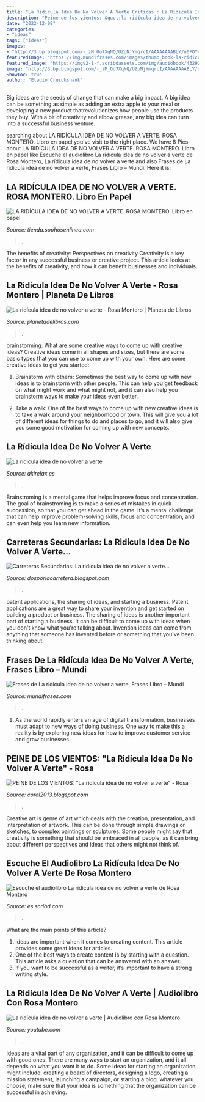 ```yaml
---
title: "La Ridicula Idea De No Volver A Verte Criticas : La Rídicula Idea De No Volver A Verte"
description: "Peine de los vientos: &quot;la ridícula idea de no volver a verte&quot;"
date: "2022-12-08"
categories:
- "ideas"
tags: ["ideas"]
images:
- "http://3.bp.blogspot.com/-_zM_Oo7XqNQ/UZpNjYmqrcI/AAAAAAAABLY/u0FOYnueAIw/s1600/la-ridicula-idea-de-no-volver-a-verte-9788432215483.jpg"
featuredImage: "https://img.mundifrases.com/images/thumb_book-la-ridicula-idea-de-no-volver-a-verte.330x330_q95.jpg"
featured_image: "https://imgv2-1-f.scribdassets.com/img/audiobook/432926390/original/3ba29d43e7/1631356666?v=1"
image: "http://3.bp.blogspot.com/-_zM_Oo7XqNQ/UZpNjYmqrcI/AAAAAAAABLY/u0FOYnueAIw/s1600/la-ridicula-idea-de-no-volver-a-verte-9788432215483.jpg"
ShowToc: true
author: "Eladio Cruickshank"
---
```



Big ideas are the seeds of change that can make a big impact. A big idea can be something as simple as adding an extra apple to your meal or developing a new product thatrevolutionizes how people use the products they buy. With a bit of creativity and elbow grease, any big idea can turn into a successful business venture.

	

		
searching about LA RIDÍCULA IDEA DE NO VOLVER A VERTE. ROSA MONTERO. Libro en papel you've visit to the right place. We have 8 Pics about LA RIDÍCULA IDEA DE NO VOLVER A VERTE. ROSA MONTERO. Libro en papel like Escuche el audiolibro La ridícula idea de no volver a verte de Rosa Montero, La rídicula idea de no volver a verte and also Frases de La ridícula idea de no volver a verte, Frases Libro – Mundi. Here it is:
		
    
## LA RIDÍCULA IDEA DE NO VOLVER A VERTE. ROSA MONTERO. Libro En Papel

<img loading=lazy src="https://tienda.sophosenlinea.com/imagenes_grandes/9786070/978607075215.GIF" onerror="this.onerror=null;this.src='https://tse4.mm.bing.net/th?id=OIP.42wLedNCfK_-oGP_PcF76gAAAA&amp;pid=15.1';" alt="LA RIDÍCULA IDEA DE NO VOLVER A VERTE. ROSA MONTERO. Libro en papel">

_Source: tienda.sophosenlinea.com_

>. 

	

The benefits of creativity: Perspectives on creativity
Creativity is a key factor in any successful business or creative project. This article looks at the benefits of creativity, and how it can benefit businesses and individuals.

    
## La Ridícula Idea De No Volver A Verte - Rosa Montero | Planeta De Libros

<img loading=lazy src="https://static3planetadelibroscom.cdnstatics.com/usuaris/libros/fotos/13/tam_1/12637_1_Bellayoscura.jpg" onerror="this.onerror=null;this.src='https://tse4.mm.bing.net/th?id=OIP.1DIytI62w1FhpUgsYAvM7wAAAA&amp;pid=15.1';" alt="La ridícula idea de no volver a verte - Rosa Montero | Planeta de Libros">

_Source: planetadelibros.com_

>. 

	

brainstorming: What are some creative ways to come up with creative ideas?
Creative ideas come in all shapes and sizes, but there are some basic types that you can use to come up with your own. Here are some creative ideas to get you started:
1. Brainstorm with others: Sometimes the best way to come up with new ideas is to brainstorm with other people. This can help you get feedback on what might work and what might not, and it can also help you brainstorm ways to make your ideas even better.

2. Take a walk: One of the best ways to come up with new creative ideas is to take a walk around your neighborhood or town. This will give you a lot of different ideas for things to do and places to go, and it will also give you some good motivation for coming up with new concepts.


    
## La Rídicula Idea De No Volver A Verte

<img loading=lazy src="https://akirelax.es/wp-content/uploads/2017/12/rosa-montero-la-ridicula-idea-de-no-volver-a-verte-1024x598.jpg" onerror="this.onerror=null;this.src='https://tse4.mm.bing.net/th?id=OIP.YYcU47qp9LB1Q5DfWvvPbAHaEU&amp;pid=15.1';" alt="La rídicula idea de no volver a verte">

_Source: akirelax.es_

>. 

	

Brainstroming is a mental game that helps improve focus and concentration. The goal of brainstroming is to make a series of mistakes in quick succession, so that you can get ahead in the game. It’s a mental challenge that can help improve problem-solving skills, focus and concentration, and can even help you learn new information.

    
## Carreteras Secundarias: La Ridícula Idea De No Volver A Verte...

<img loading=lazy src="http://3.bp.blogspot.com/-_zM_Oo7XqNQ/UZpNjYmqrcI/AAAAAAAABLY/u0FOYnueAIw/s1600/la-ridicula-idea-de-no-volver-a-verte-9788432215483.jpg" onerror="this.onerror=null;this.src='https://tse1.mm.bing.net/th?id=OIP.m3cCtnCIRq8bAe2PaZwmfQHaMg&amp;pid=15.1';" alt="Carreteras Secundarias: La ridícula idea de no volver a verte...">

_Source: dosporlacarretera.blogspot.com_

>. 

	

patent applications, the sharing of ideas, and starting a business. Patent applications are a great way to share your invention and get started on building a product or business. The sharing of ideas is another important part of starting a business. It can be difficult to come up with ideas when you don't know what you're talking about. Invention ideas can come from anything that someone has invented before or something that you've been thinking about.

    
## Frases De La Ridícula Idea De No Volver A Verte, Frases Libro – Mundi

<img loading=lazy src="https://img.mundifrases.com/images/thumb_book-la-ridicula-idea-de-no-volver-a-verte.330x330_q95.jpg" onerror="this.onerror=null;this.src='https://tse3.mm.bing.net/th?id=OIP.QmU94MUsdYlNBPNd9IomJgAAAA&amp;pid=15.1';" alt="Frases de La ridícula idea de no volver a verte, Frases Libro – Mundi">

_Source: mundifrases.com_

>. 

	

1. As the world rapidly enters an age of digital transformation, businesses must adapt to new ways of doing business. One way to make this a reality is by exploring new ideas for how to improve customer service and grow businesses.

    
## PEINE DE LOS VIENTOS: &quot;La Ridícula Idea De No Volver A Verte&quot; - Rosa

<img loading=lazy src="http://3.bp.blogspot.com/-21PnAAsPhek/UrXNl3pyUMI/AAAAAAAAAPo/WQVrQJhYszY/w1200-h630-p-k-no-nu/Rosa-montero2.jpg" onerror="this.onerror=null;this.src='https://tse2.mm.bing.net/th?id=OIP.JUBMc46OxNd1j5hzFJXeJAHaD4&amp;pid=15.1';" alt="PEINE DE LOS VIENTOS: &quot;La ridícula idea de no volver a verte&quot; - Rosa">

_Source: coral2013.blogspot.com_

>. 

	

Creative art is genre of art which deals with the creation, presentation, and interpretation of artwork. This can be done through simple drawings or sketches, to complex paintings or sculptures. Some people might say that creativity is something that should be embraced in all people, as it can bring about different perspectives and ideas that others might not think of.

    
## Escuche El Audiolibro La Ridícula Idea De No Volver A Verte De Rosa Montero

<img loading=lazy src="https://imgv2-1-f.scribdassets.com/img/audiobook/432926390/original/3ba29d43e7/1631356666?v=1" onerror="this.onerror=null;this.src='https://tse3.mm.bing.net/th?id=OIP.ZmH6gaMnYKu0UGh89Br1QAHaLH&amp;pid=15.1';" alt="Escuche el audiolibro La ridícula idea de no volver a verte de Rosa Montero">

_Source: es.scribd.com_

>. 

	

What are the main points of this article?
1. Ideas are important when it comes to creating content. This article provides some great ideas for articles.
2. One of the best ways to create content is by starting with a question. This article asks a question that can be answered with an answer.
3. If you want to be successful as a writer, it’s important to have a strong writing style.

    
## La Ridícula Idea De No Volver A Verte | Audiolibro Con Rosa Montero

<img loading=lazy src="https://i.ytimg.com/vi/D6zGIozK4QU/maxresdefault.jpg" onerror="this.onerror=null;this.src='https://tse3.mm.bing.net/th?id=OIP.oSA6mKZCkhRsg8hLStIjiAHaEK&amp;pid=15.1';" alt="La ridícula idea de no volver a verte | Audiolibro con Rosa Montero">

_Source: youtube.com_

>. 

	

Ideas are a vital part of any organization, and it can be difficult to come up with good ones. There are many ways to start an organization, and it all depends on what you want it to do. Some ideas for starting an organization might include: creating a board of directors, designing a logo, creating a mission statement, launching a campaign, or starting a blog. whatever you choose, make sure that your idea is something that the organization can be successful in achieving.

